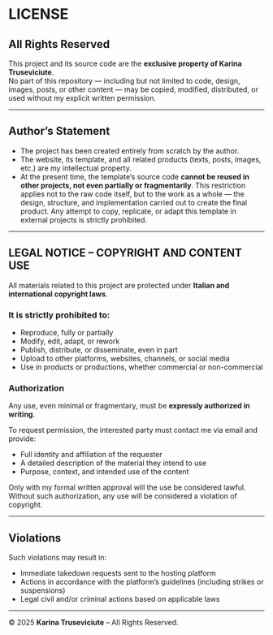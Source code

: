 # LICENSE

## All Rights Reserved

This project and its source code are the **exclusive property of Karina Truseviciute**.  
No part of this repository — including but not limited to code, design, images, posts, or other content — may be copied, modified, distributed, or used without my explicit written permission.

---

## Author’s Statement

- The project has been created entirely from scratch by the author.  
- The website, its template, and all related products (texts, posts, images, etc.) are my intellectual property.  
- At the present time, the template’s source code **cannot be reused in other projects, not even partially or fragmentarily**.
  This restriction applies not to the raw code itself, but to the work as a whole — the design, structure, and implementation carried out to create the final product.
  Any attempt to copy, replicate, or adapt this template in external projects is strictly prohibited.  

---

## LEGAL NOTICE – COPYRIGHT AND CONTENT USE

All materials related to this project are protected under **Italian and international copyright laws**.  

### It is strictly prohibited to:
- Reproduce, fully or partially  
- Modify, edit, adapt, or rework  
- Publish, distribute, or disseminate, even in part  
- Upload to other platforms, websites, channels, or social media  
- Use in products or productions, whether commercial or non-commercial  

### Authorization
Any use, even minimal or fragmentary, must be **expressly authorized in writing**.  

To request permission, the interested party must contact me via email and provide:  
- Full identity and affiliation of the requester  
- A detailed description of the material they intend to use  
- Purpose, context, and intended use of the content  

Only with my formal written approval will the use be considered lawful.  
Without such authorization, any use will be considered a violation of copyright.  

---

## Violations

Such violations may result in:  
- Immediate takedown requests sent to the hosting platform  
- Actions in accordance with the platform’s guidelines (including strikes or suspensions)  
- Legal civil and/or criminal actions based on applicable laws  

---

© 2025 **Karina Truseviciute** – All Rights Reserved.
